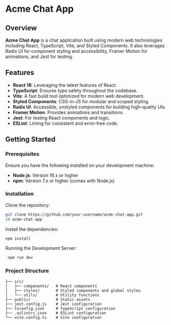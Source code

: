 # Acme Chat App

## Overview

**Acme Chat App** is a chat application built using modern web technologies including React, TypeScript, Vite, and Styled Components. It also leverages Radix UI for component styling and accessibility, Framer Motion for animations, and Jest for testing.

## Features

- **React 18**: Leveraging the latest features of React.
- **TypeScript**: Ensures type safety throughout the codebase.
- **Vite**: A fast build tool optimized for modern web development.
- **Styled Components**: CSS-in-JS for modular and scoped styling.
- **Radix UI**: Accessible, unstyled components for building high-quality UIs.
- **Framer Motion**: Provides animations and transitions.
- **Jest**: For testing React components and logic.
- **ESLint**: Linting for consistent and error-free code.

## Getting Started

### Prerequisites

Ensure you have the following installed on your development machine:

- **Node.js**: Version 16.x or higher
- **npm**: Version 7.x or higher (comes with Node.js)

### Installation

  Clone the repository:

   ```bash
   git clone https://github.com/your-username/acme-chat-app.git
   cd acme-chat-app
   ```

  Install the dependencies:

   ```bash
   npm install
   ```

  Running the Development Server:

  ```bash
   npm run dev
   ```

### Project Structure

```text
├── src/
│   ├── components/   # React components
│   ├── styles/       # Styled components and global styles
│   └── utils/        # Utility functions
├── public/           # Static assets
├── jest.config.js    # Jest configuration
├── tsconfig.json     # TypeScript configuration
├── .eslintrc.json    # ESLint configuration
└── vite.config.ts    # Vite configuration
```